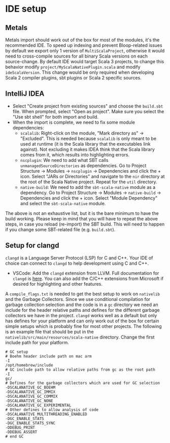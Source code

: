 # IDE setup

## Metals

Metals import should work out of the box for most of the modules, it's
the recommended IDE. To speed up indexing and prevent Bloop-related
issues by default we export only 1 version of `MultiScalaProject`,
otherwise it would need to cross-compile sources for all binary Scala
versions on each source-change. By default IDE would target Scala 3
projects, to change this behavior modify
`project/MyScalaNativePlugin.scala` and modify `ideScalaVersion`. This
change would be only required when developing Scala 2 compiler plugins,
sbt plugins or Scala 2 specific sources.

## IntelliJ IDEA

-   Select "Create project from existing sources" and choose the
    `build.sbt` file. When prompted, select "Open as project". Make
    sure you select the "Use sbt shell" for both import and build.
-   When the import is complete, we need to fix some module
    dependencies:
    -   `scalalib`: Right-click on the module, "Mark directory as" ->
        "Excluded". This is needed because `scalalib` is only meant to
        be used at runtime (it is the Scala library that the executables
        link against). Not excluding it makes IDEA think that the Scala
        library comes from it, which results into highlighting errors.
    -   `nscplugin`: We need to add what SBT calls
        `unmanagedSourceDirectories` as dependencies. Go to Project
        Structure -> Modules -> `nscplugin` -> Dependencies and click
        the + icon. Select "JARs or Directories" and navigate to the
        `nir` directory at the root of the Scala Native project. Repeat
        for the `util` directory.
    -   `native-build`: We need to add the `sbt-scala-native` module as
        a dependency. Go to Project Structure -> Modules ->
        `native-build` -> Dependencies and click the + icon. Select
        "Module Dependency" and select the `sbt-scala-native` module.

The above is not an exhaustive list, but it is the bare minimum to have
the build working. Please keep in mind that you will have to repeat the
above steps, in case you reload (re-import) the SBT build. This will
need to happen if you change some SBT-related file (e.g. `build.sbt`).

## Setup for clangd

`clangd` is a Language Server Protocol (LSP) for C and C++.
Your IDE of choice can connect to `clangd` to help
development using C and C++.

-   VSCode: Add the `clangd` extension from LLVM. Full
    documentation for `clangd` is
    [here](https://clangd.llvm.org). You can also add the C/C++
    extensions from Microsoft if desired for highlighting and other
    features.

A `compile_flags.txt` is needed to get the best setup to
work on `nativelib` and the Garbage Collectors. Since we use
conditional compilation for garbage collection selection and the code is
in a `gc` directory we need an include for the header
relative paths and defines for the different garbage collectors we have
in the project. `clangd` works well as a default but only
has defines for your platform and can only work out of the box for
certain simple setups which is probably fine for most other projects.
The following is an example file that should be put in the
`nativelib/src/main/resources/scala-native` directory.
Change the first include path for your platform.

``` text
# GC setup
# Boehm header include path on mac arm
-I
/opt/homebrew/include
# GC include path to allow relative paths from gc as the root path
-I
gc/
# Defines for the garbage collectors which are used for GC selection
-DSCALANATIVE_GC_BOEHM
-DSCALANATIVE_GC_IMMIX
-DSCALANATIVE_GC_COMMIX
-DSCALANATIVE_GC_NONE
-DSCALANATIVE_GC_EXPERIMENTAL
# Other defines to allow analysis of code
-DSCALANATIVE_MULTITHREADING_ENABLED
-DGC_ENABLE_STATS
-DGC_ENABLE_STATS_SYNC
-DDEBUG_PRINT
-DDEBUG_ASSERT
# end GC
```
